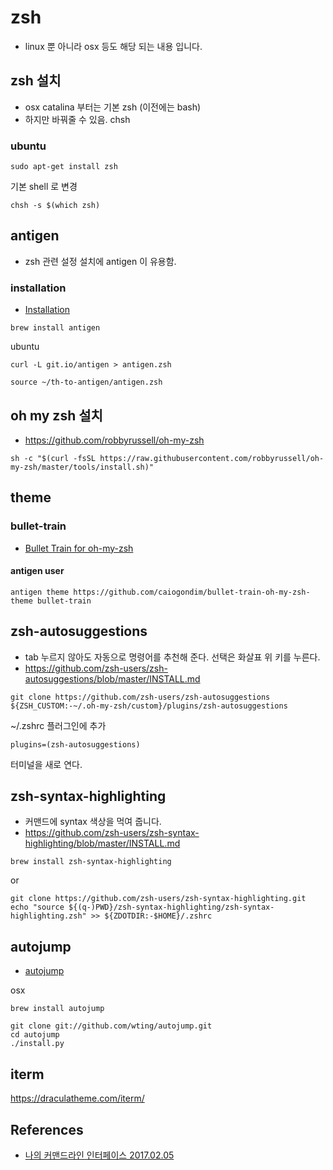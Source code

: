# zsh
* linux 뿐 아니라 osx 등도 해당 되는 내용 입니다.

## zsh 설치
* osx catalina 부터는 기본 zsh (이전에는 bash)
* 하지만 바꿔줄 수 있음. chsh

### ubuntu
```
sudo apt-get install zsh
```

기본 shell 로 변경
```
chsh -s $(which zsh)
```


## antigen
* zsh 관련 설정 설치에 antigen 이 유용함.

### installation
* [Installation](https://github.com/zsh-users/antigen/wiki/Installation)
```
brew install antigen
```

ubuntu
```
curl -L git.io/antigen > antigen.zsh
```
```
source ~/th-to-antigen/antigen.zsh
```

## oh my zsh 설치
* https://github.com/robbyrussell/oh-my-zsh
```
sh -c "$(curl -fsSL https://raw.githubusercontent.com/robbyrussell/oh-my-zsh/master/tools/install.sh)"
```

## theme
### bullet-train
* [Bullet Train for oh-my-zsh](https://github.com/caiogondim/bullet-train.zsh)

#### antigen user
```
antigen theme https://github.com/caiogondim/bullet-train-oh-my-zsh-theme bullet-train
```

## zsh-autosuggestions
* tab 누르지 않아도 자동으로 명령어를 추천해 준다. 선택은 화살표 위 키를 누른다.
* https://github.com/zsh-users/zsh-autosuggestions/blob/master/INSTALL.md

```
git clone https://github.com/zsh-users/zsh-autosuggestions ${ZSH_CUSTOM:-~/.oh-my-zsh/custom}/plugins/zsh-autosuggestions
```

~/.zshrc 플러그인에 추가
```
plugins=(zsh-autosuggestions)
```

터미널을 새로 연다.

## zsh-syntax-highlighting
* 커맨드에 syntax 색상을 먹여 줍니다.
* https://github.com/zsh-users/zsh-syntax-highlighting/blob/master/INSTALL.md

```
brew install zsh-syntax-highlighting
```

or

```
git clone https://github.com/zsh-users/zsh-syntax-highlighting.git
echo "source ${(q-)PWD}/zsh-syntax-highlighting/zsh-syntax-highlighting.zsh" >> ${ZDOTDIR:-$HOME}/.zshrc
```

## autojump
* [autojump](https://github.com/wting/autojump)

osx
```
brew install autojump
```

```
git clone git://github.com/wting/autojump.git
cd autojump
./install.py
```

## iterm
https://draculatheme.com/iterm/


## References
* [나의 커맨드라인 인터페이스 2017.02.05](https://hyunseob.github.io/2017/02/05/my-command-line-interface/)